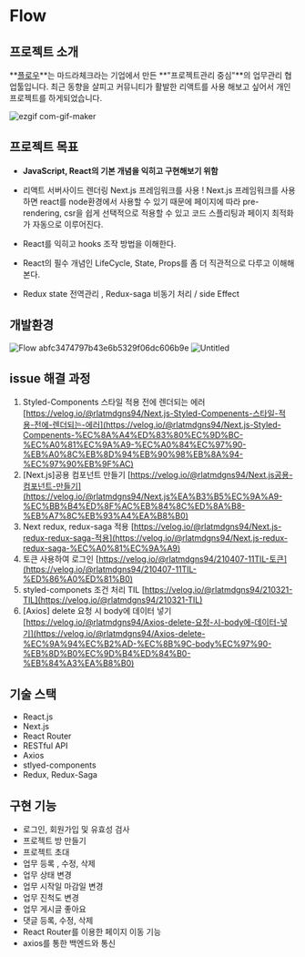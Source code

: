 # Flow
## 프로젝트 소개
**[플로우](https://flow.team/index.act)**는 마드라체크라는 기업에서 만든 **"프로젝트관리 중심"**의 업무관리 협업툴입니다.
최근 동향을 살피고 커뮤니티가 활발한 리액트를 사용 해보고 싶어서 개인프로젝트를 하게되었습니다.

![ezgif com-gif-maker](https://user-images.githubusercontent.com/29652201/119252934-c01f8f80-bbe9-11eb-8119-1f88b2c92f49.gif)


## 프로젝트 목표

 - **JavaScript, React의 기본 개념을 익히고 구현해보기 위함**

- 리액트 서버사이드 렌더링 Next.js 프레임워크를 사용 ! 
Next.js 프레임워크를 사용하면 react를 node환경에서 사용할 수 있기 때문에 페이지에 따라 pre-rendering, csr을 쉽게 선택적으로 적용할 수 있고 코드 스플리팅과 페이지 최적화가 자동으로 이루어진다.
- React를  익히고 hooks 조작 방법을 이해한다.
- React의 필수 개념인 LifeCycle, State, Props를 좀 더 직관적으로 다루고 이해해본다.
- Redux state 전역관리 , Redux-saga 비동기 처리 / side Effect


## 개발환경
![Flow abfc3474797b43e6b5329f06dc606b9e](https://user-images.githubusercontent.com/29652201/119014749-3e561900-b9d3-11eb-9bc5-78f6fbdeabc3.jpg)
![Untitled](https://user-images.githubusercontent.com/29652201/119014765-41510980-b9d3-11eb-9c63-d8b926978da8.png)




## issue 해결 과정

1. Styled-Components 스타일 적용 전에 렌더되는 에러
[https://velog.io/@rlatmdgns94/Next.js-Styled-Compenents-스타일-적용-전에-렌더되는-에러](https://velog.io/@rlatmdgns94/Next.js-Styled-Compenents-%EC%8A%A4%ED%83%80%EC%9D%BC-%EC%A0%81%EC%9A%A9-%EC%A0%84%EC%97%90-%EB%A0%8C%EB%8D%94%EB%90%98%EB%8A%94-%EC%97%90%EB%9F%AC)
2. [Next.js]공용 컴포넌트 만들기
[https://velog.io/@rlatmdgns94/Next.js공용-컴포넌트-만들기](https://velog.io/@rlatmdgns94/Next.js%EA%B3%B5%EC%9A%A9-%EC%BB%B4%ED%8F%AC%EB%84%8C%ED%8A%B8-%EB%A7%8C%EB%93%A4%EA%B8%B0)
3. Next redux, redux-saga 적용
[https://velog.io/@rlatmdgns94/Next.js-redux-redux-saga-적용](https://velog.io/@rlatmdgns94/Next.js-redux-redux-saga-%EC%A0%81%EC%9A%A9)
4. 토큰 사용하여 로그인
[https://velog.io/@rlatmdgns94/210407-11TIL-토큰](https://velog.io/@rlatmdgns94/210407-11TIL-%ED%86%A0%ED%81%B0)
5. styled-componets 조건 처리 TIL
[https://velog.io/@rlatmdgns94/210321-TIL](https://velog.io/@rlatmdgns94/210321-TIL)
6. [Axios] delete 요청 시 body에 데이터 넣기
[https://velog.io/@rlatmdgns94/Axios-delete-요청-시-body에-데이터-넣기](https://velog.io/@rlatmdgns94/Axios-delete-%EC%9A%94%EC%B2%AD-%EC%8B%9C-body%EC%97%90-%EB%8D%B0%EC%9D%B4%ED%84%B0-%EB%84%A3%EA%B8%B0)


## 기술 스택

- React.js
- Next.js
- React Router
- RESTful API
- Axios
- stlyed-components
- Redux, Redux-Saga

## 구현 기능

- 로그인, 회원가입 및 유효성 검사
- 프로젝트 방 만들기
- 프로젝트 초대
- 업무 등록 , 수정, 삭제
- 업무 상태 변경
- 업무 시작일 마감일 변경
- 업무 진척도 변경
- 업무 게시글 좋아요
- 댓글 등록, 수정, 삭제
- React Router를 이용한 페이지 이동 기능
- axios를 통한 백엔드와 통신
